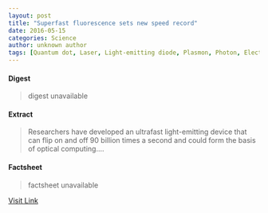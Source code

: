 ```yaml
---
layout: post
title: "Superfast fluorescence sets new speed record"
date: 2016-05-15
categories: Science
author: unknown author
tags: [Quantum dot, Laser, Light-emitting diode, Plasmon, Photon, Electron, Integrated circuit, Optics, Light, Semiconductor, Emission spectrum, Fluorescence, Exciton, Physical chemistry, Condensed matter physics, Electromagnetism, Artificial objects, Technology, Electronics, Electromagnetic radiation, Physics, Applied and interdisciplinary physics, Chemistry, Materials science, Physical sciences, Materials, Atomic molecular and optical physics]
---
```



#### Digest
>digest unavailable

#### Extract
>Researchers have developed an ultrafast light-emitting device that can flip on and off 90 billion times a second and could form the basis of optical computing....

#### Factsheet
>factsheet unavailable

[Visit Link](http://phys.org/news/2015-07-superfast-fluorescence.html)


